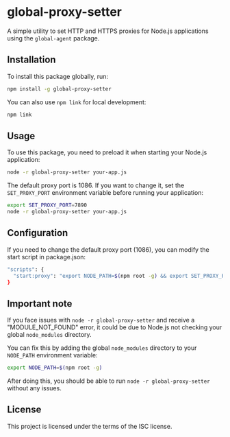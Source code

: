 # global-proxy-setter

A simple utility to set HTTP and HTTPS proxies for Node.js applications using the `global-agent` package.

## Installation

To install this package globally, run:

```bash
npm install -g global-proxy-setter
```

You can also use `npm link` for local development:

```bash
npm link
```

## Usage

To use this package, you need to preload it when starting your Node.js application:

```bash
node -r global-proxy-setter your-app.js
```

The default proxy port is 1086. If you want to change it, set the `SET_PROXY_PORT` environment variable before running your application:

```bash
export SET_PROXY_PORT=7890
node -r global-proxy-setter your-app.js
```

## Configuration

If you need to change the default proxy port (1086), you can modify the start script in package.json:

```bash
"scripts": {
  "start:proxy": "export NODE_PATH=$(npm root -g) && export SET_PROXY_PORT=7890 && node -r global-proxy-setter your-app.js"
}
```

## Important note

If you face issues with `node -r global-proxy-setter` and receive a "MODULE_NOT_FOUND" error, it could be due to Node.js not checking your global `node_modules` directory.

You can fix this by adding the global `node_modules` directory to your `NODE_PATH` environment variable:

```bash
export NODE_PATH=$(npm root -g)
```

After doing this, you should be able to run `node -r global-proxy-setter` without any issues.

## License

This project is licensed under the terms of the ISC license.
